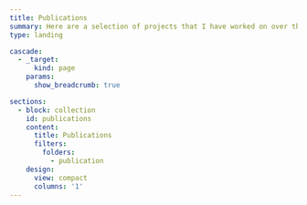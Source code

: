 ```yaml
---
title: Publications
summary: Here are a selection of projects that I have worked on over the years.
type: landing

cascade:
  - _target:
      kind: page
    params:
      show_breadcrumb: true

sections:
  - block: collection
    id: publications
    content:
      title: Publications
      filters:
        folders:
          - publication
    design:
      view: compact
      columns: '1'
---
```

